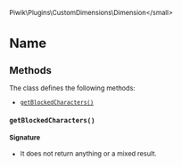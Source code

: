 <small>Piwik\Plugins\CustomDimensions\Dimension\</small>

Name
====

Methods
-------

The class defines the following methods:

- [`getBlockedCharacters()`](#getblockedcharacters)

<a name="getblockedcharacters" id="getblockedcharacters"></a>
<a name="getBlockedCharacters" id="getBlockedCharacters"></a>
### `getBlockedCharacters()`

#### Signature

- It does not return anything or a mixed result.

